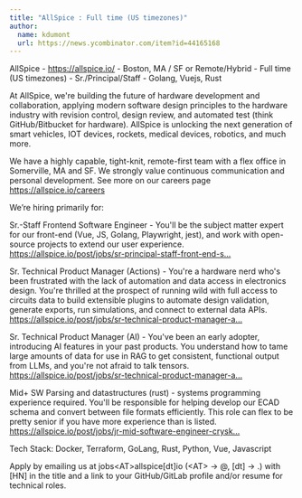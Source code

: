 ```yaml
---
title: "AllSpice : Full time (US timezones)"
author:
  name: kdumont
  url: https://news.ycombinator.com/item?id=44165168
---
```

AllSpice - <a href="https:&#x2F;&#x2F;allspice.io&#x2F;" rel="nofollow">https:&#x2F;&#x2F;allspice.io&#x2F;</a> - Boston, MA &#x2F; SF or Remote&#x2F;Hybrid - Full time (US timezones) - Sr.&#x2F;Principal&#x2F;Staff - Golang, Vuejs, Rust

At AllSpice, we&#x27;re building the future of hardware development and collaboration, applying modern software design principles to the hardware industry with revision control, design review, and automated test (think GitHub&#x2F;Bitbucket for hardware). AllSpice is unlocking the next generation of smart vehicles, IOT devices, rockets, medical devices, robotics, and much more.

We have a highly capable, tight-knit, remote-first team with a flex office in Somerville, MA and SF. We strongly value continuous communication and personal development. See more on our careers page <a href="https:&#x2F;&#x2F;allspice.io&#x2F;careers" rel="nofollow">https:&#x2F;&#x2F;allspice.io&#x2F;careers</a>

We’re hiring primarily for:

Sr.-Staff Frontend Software Engineer - You&#x27;ll be the subject matter expert for our front-end (Vue, JS, Golang, Playwright, jest), and work with open-source projects to extend our user experience. <a href="https:&#x2F;&#x2F;allspice.io&#x2F;post&#x2F;jobs&#x2F;sr-principal-staff-front-end-software-engineer" rel="nofollow">https:&#x2F;&#x2F;allspice.io&#x2F;post&#x2F;jobs&#x2F;sr-principal-staff-front-end-s...</a>

Sr. Technical Product Manager (Actions) - You&#x27;re a hardware nerd who&#x27;s been frustrated with the lack of automation and data access in electronics design. You&#x27;re thrilled at the prospect of running wild with full access to circuits data to build extensible plugins to automate design validation, generate exports, run simulations, and connect to external data APIs. <a href="https:&#x2F;&#x2F;allspice.io&#x2F;post&#x2F;jobs&#x2F;sr-technical-product-manager-actions" rel="nofollow">https:&#x2F;&#x2F;allspice.io&#x2F;post&#x2F;jobs&#x2F;sr-technical-product-manager-a...</a>

Sr. Technical Product Manager (AI) - You&#x27;ve been an early adopter, introducing AI features in your past products. You understand how to tame large amounts of data for use in RAG to get consistent, functional output from LLMs, and you&#x27;re not afraid to talk tensors. <a href="https:&#x2F;&#x2F;allspice.io&#x2F;post&#x2F;jobs&#x2F;sr-technical-product-manager-ai" rel="nofollow">https:&#x2F;&#x2F;allspice.io&#x2F;post&#x2F;jobs&#x2F;sr-technical-product-manager-a...</a>

Mid+ SW Parsing and datastructures (rust) - systems programming experience required. You&#x27;ll be responsible for helping develop our ECAD schema and convert between file formats efficiently. This role can flex to be pretty senior if you have more experience than is listed. 
<a href="https:&#x2F;&#x2F;allspice.io&#x2F;post&#x2F;jobs&#x2F;jr-mid-software-engineer-crysknife" rel="nofollow">https:&#x2F;&#x2F;allspice.io&#x2F;post&#x2F;jobs&#x2F;jr-mid-software-engineer-crysk...</a>

Tech Stack: Docker, Terraform, GoLang, Rust, Python, Vue, Javascript

Apply by emailing us at jobs&lt;AT&gt;allspice[dt]io (&lt;AT&gt; -&gt; @, [dt] -&gt; .) with [HN] in the title and a link to your GitHub&#x2F;GitLab profile and&#x2F;or resume for technical roles.
<JobApplication />
